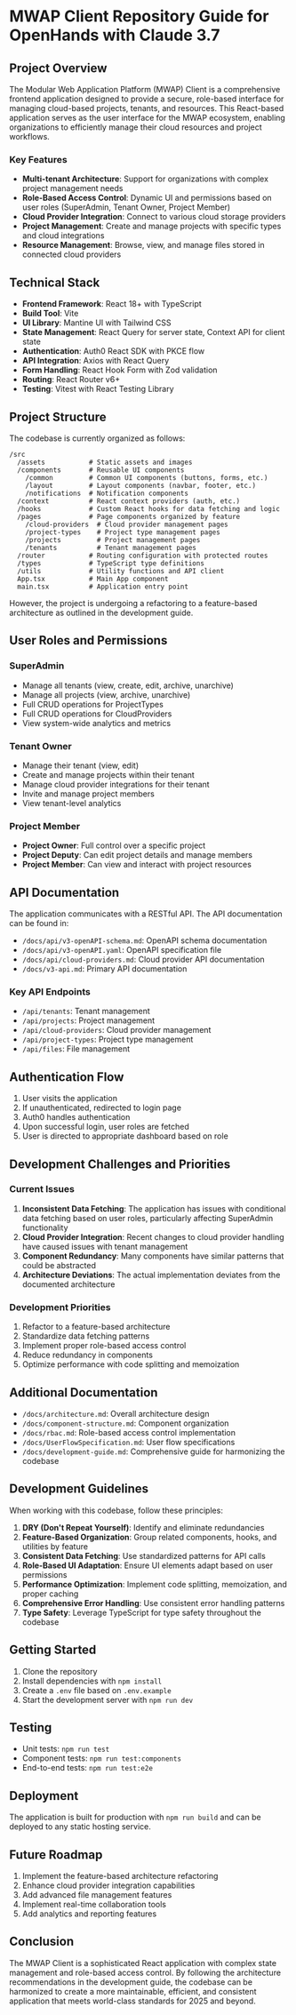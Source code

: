 # MWAP Client Repository Guide for OpenHands with Claude 3.7

## Project Overview

The Modular Web Application Platform (MWAP) Client is a comprehensive frontend application designed to provide a secure, role-based interface for managing cloud-based projects, tenants, and resources. This React-based application serves as the user interface for the MWAP ecosystem, enabling organizations to efficiently manage their cloud resources and project workflows.

### Key Features

- **Multi-tenant Architecture**: Support for organizations with complex project management needs
- **Role-Based Access Control**: Dynamic UI and permissions based on user roles (SuperAdmin, Tenant Owner, Project Member)
- **Cloud Provider Integration**: Connect to various cloud storage providers
- **Project Management**: Create and manage projects with specific types and cloud integrations
- **Resource Management**: Browse, view, and manage files stored in connected cloud providers

## Technical Stack

- **Frontend Framework**: React 18+ with TypeScript
- **Build Tool**: Vite
- **UI Library**: Mantine UI with Tailwind CSS
- **State Management**: React Query for server state, Context API for client state
- **Authentication**: Auth0 React SDK with PKCE flow
- **API Integration**: Axios with React Query
- **Form Handling**: React Hook Form with Zod validation
- **Routing**: React Router v6+
- **Testing**: Vitest with React Testing Library

## Project Structure

The codebase is currently organized as follows:

```
/src
  /assets           # Static assets and images
  /components       # Reusable UI components
    /common         # Common UI components (buttons, forms, etc.)
    /layout         # Layout components (navbar, footer, etc.)
    /notifications  # Notification components
  /context          # React context providers (auth, etc.)
  /hooks            # Custom React hooks for data fetching and logic
  /pages            # Page components organized by feature
    /cloud-providers  # Cloud provider management pages
    /project-types    # Project type management pages
    /projects         # Project management pages
    /tenants          # Tenant management pages
  /router           # Routing configuration with protected routes
  /types            # TypeScript type definitions
  /utils            # Utility functions and API client
  App.tsx           # Main App component
  main.tsx          # Application entry point
```

However, the project is undergoing a refactoring to a feature-based architecture as outlined in the development guide.

## User Roles and Permissions

### SuperAdmin
- Manage all tenants (view, create, edit, archive, unarchive)
- Manage all projects (view, archive, unarchive)
- Full CRUD operations for ProjectTypes
- Full CRUD operations for CloudProviders
- View system-wide analytics and metrics

### Tenant Owner
- Manage their tenant (view, edit)
- Create and manage projects within their tenant
- Manage cloud provider integrations for their tenant
- Invite and manage project members
- View tenant-level analytics

### Project Member
- **Project Owner**: Full control over a specific project
- **Project Deputy**: Can edit project details and manage members
- **Project Member**: Can view and interact with project resources

## API Documentation

The application communicates with a RESTful API. The API documentation can be found in:

- `/docs/api/v3-openAPI-schema.md`: OpenAPI schema documentation
- `/docs/api/v3-openAPI.yaml`: OpenAPI specification file
- `/docs/api/cloud-providers.md`: Cloud provider API documentation
- `/docs/v3-api.md`: Primary API documentation


### Key API Endpoints

- `/api/tenants`: Tenant management
- `/api/projects`: Project management
- `/api/cloud-providers`: Cloud provider management
- `/api/project-types`: Project type management
- `/api/files`: File management

## Authentication Flow

1. User visits the application
2. If unauthenticated, redirected to login page
3. Auth0 handles authentication
4. Upon successful login, user roles are fetched
5. User is directed to appropriate dashboard based on role

## Development Challenges and Priorities

### Current Issues

1. **Inconsistent Data Fetching**: The application has issues with conditional data fetching based on user roles, particularly affecting SuperAdmin functionality
2. **Cloud Provider Integration**: Recent changes to cloud provider handling have caused issues with tenant management
3. **Component Redundancy**: Many components have similar patterns that could be abstracted
4. **Architecture Deviations**: The actual implementation deviates from the documented architecture

### Development Priorities

1. Refactor to a feature-based architecture
2. Standardize data fetching patterns
3. Implement proper role-based access control
4. Reduce redundancy in components
5. Optimize performance with code splitting and memoization

## Additional Documentation

- `/docs/architecture.md`: Overall architecture design
- `/docs/component-structure.md`: Component organization
- `/docs/rbac.md`: Role-based access control implementation
- `/docs/UserFlowSpecification.md`: User flow specifications
- `/docs/development-guide.md`: Comprehensive guide for harmonizing the codebase

## Development Guidelines

When working with this codebase, follow these principles:

1. **DRY (Don't Repeat Yourself)**: Identify and eliminate redundancies
2. **Feature-Based Organization**: Group related components, hooks, and utilities by feature
3. **Consistent Data Fetching**: Use standardized patterns for API calls
4. **Role-Based UI Adaptation**: Ensure UI elements adapt based on user permissions
5. **Performance Optimization**: Implement code splitting, memoization, and proper caching
6. **Comprehensive Error Handling**: Use consistent error handling patterns
7. **Type Safety**: Leverage TypeScript for type safety throughout the codebase

## Getting Started

1. Clone the repository
2. Install dependencies with `npm install`
3. Create a `.env` file based on `.env.example`
4. Start the development server with `npm run dev`

## Testing

- Unit tests: `npm run test`
- Component tests: `npm run test:components`
- End-to-end tests: `npm run test:e2e`

## Deployment

The application is built for production with `npm run build` and can be deployed to any static hosting service.

## Future Roadmap

1. Implement the feature-based architecture refactoring
2. Enhance cloud provider integration capabilities
3. Add advanced file management features
4. Implement real-time collaboration tools
5. Add analytics and reporting features

## Conclusion

The MWAP Client is a sophisticated React application with complex state management and role-based access control. By following the architecture recommendations in the development guide, the codebase can be harmonized to create a more maintainable, efficient, and consistent application that meets world-class standards for 2025 and beyond.